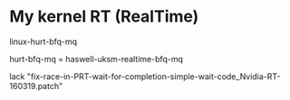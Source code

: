 # My kernel RT (RealTime)

linux-hurt-bfq-mq

hurt-bfq-mq = haswell-uksm-realtime-bfq-mq

lack "fix-race-in-PRT-wait-for-completion-simple-wait-code_Nvidia-RT-160319.patch"

